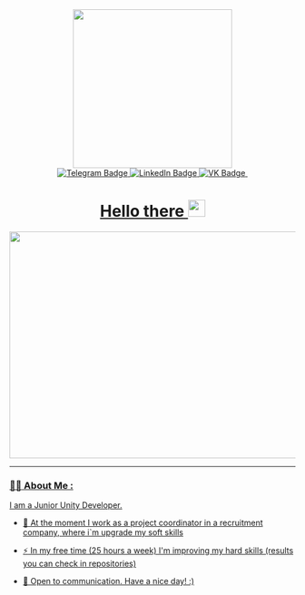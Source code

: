 <div id="header" align="center">
  <img src="https://c.tenor.com/DBqjevyA2o4AAAAd/bongo-cat-codes.gif" width="280"/>
</div>
<div id="badges" align="center">
  <a href="https://t.me/KonyashovIvan">
  <img src="https://img.shields.io/badge/Telegram-blue" alt="Telegram Badge"/>
    <a href="https://www.linkedin.com/in/ivan-koniashov-894b29200/">
  <img src="https://img.shields.io/badge/LinkedIn-blue?logo=linkedin&logoColor=white" alt="LinkedIn Badge"/>
      <a href="https://vk.com/konyashovpsycho">
  <img src="https://img.shields.io/badge/VK-blue" alt="VK Badge"/>
        <img src="https://komarev.com/ghpvc/?username=Velsimir&color=blueviolet" alt=""/>
</div>

<div id="badges" align="center">
  <h1>
  Hello there
  <img src="https://media.giphy.com/media/hvRJCLFzcasrR4ia7z/giphy.gif" width="30px"/>
</h1>
</div>

<div id="badges" align="center">
  <img src="https://media.giphy.com/media/R03zWv5p1oNSQd91EP/giphy.gif" width="600" height="400"/>
</div>
      
---
### :man_technologist: About Me :
I am a Junior Unity Developer. 

- :telescope: At the moment I work as a project coordinator in a recruitment company, where i`m upgrade my soft skills

- :zap: In my free time (25 hours a week) I'm improving my hard skills (results you can check in repositories)

- :seedling: Open to communication. Have a nice day! :) 


